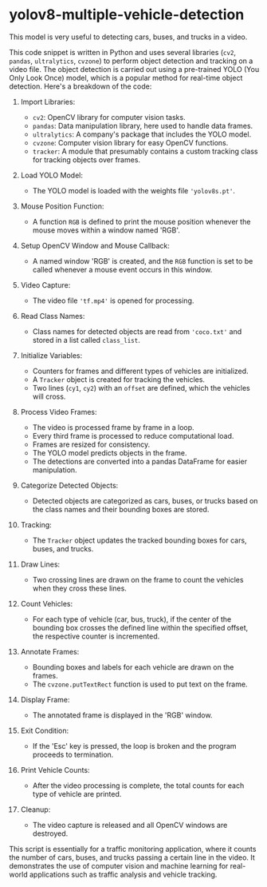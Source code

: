 # yolov8-multiple-vehicle-detection
This model is very useful to detecting cars, buses, and trucks in a video.

This code snippet is written in Python and uses several libraries (`cv2`, `pandas`, `ultralytics`, `cvzone`) to perform object detection and tracking on a video file. The object detection is carried out using a pre-trained YOLO (You Only Look Once) model, which is a popular method for real-time object detection. Here's a breakdown of the code:

1. Import Libraries:
   - `cv2`: OpenCV library for computer vision tasks.
   - `pandas`: Data manipulation library, here used to handle data frames.
   - `ultralytics`: A company's package that includes the YOLO model.
   - `cvzone`: Computer vision library for easy OpenCV functions.
   - `tracker`: A module that presumably contains a custom tracking class for tracking objects over frames.

2. Load YOLO Model:
   - The YOLO model is loaded with the weights file `'yolov8s.pt'`.

3. Mouse Position Function:
   - A function `RGB` is defined to print the mouse position whenever the mouse moves within a window named 'RGB'.

4. Setup OpenCV Window and Mouse Callback:
   - A named window 'RGB' is created, and the `RGB` function is set to be called whenever a mouse event occurs in this window.

5. Video Capture:
   - The video file `'tf.mp4'` is opened for processing.

6. Read Class Names:
   - Class names for detected objects are read from `'coco.txt'` and stored in a list called `class_list`.

7. Initialize Variables:
   - Counters for frames and different types of vehicles are initialized.
   - A `Tracker` object is created for tracking the vehicles.
   - Two lines (`cy1`, `cy2`) with an `offset` are defined, which the vehicles will cross.

8. Process Video Frames:
   - The video is processed frame by frame in a loop.
   - Every third frame is processed to reduce computational load.
   - Frames are resized for consistency.
   - The YOLO model predicts objects in the frame.
   - The detections are converted into a pandas DataFrame for easier manipulation.

9. Categorize Detected Objects:
   - Detected objects are categorized as cars, buses, or trucks based on the class names and their bounding boxes are stored.

10. Tracking:
    - The `Tracker` object updates the tracked bounding boxes for cars, buses, and trucks.

11. Draw Lines:
    - Two crossing lines are drawn on the frame to count the vehicles when they cross these lines.

12. Count Vehicles:
    - For each type of vehicle (car, bus, truck), if the center of the bounding box crosses the defined line within the specified offset, the respective counter is incremented.

13. Annotate Frames:
    - Bounding boxes and labels for each vehicle are drawn on the frames.
    - The `cvzone.putTextRect` function is used to put text on the frame.

14. Display Frame:
    - The annotated frame is displayed in the 'RGB' window.

15. Exit Condition:
    - If the 'Esc' key is pressed, the loop is broken and the program proceeds to termination.

16. Print Vehicle Counts:
    - After the video processing is complete, the total counts for each type of vehicle are printed.

17. Cleanup:
    - The video capture is released and all OpenCV windows are destroyed.

This script is essentially for a traffic monitoring application, where it counts the number of cars, buses, and trucks passing a certain line in the video. It demonstrates the use of computer vision and machine learning for real-world applications such as traffic analysis and vehicle tracking.
